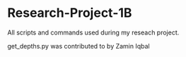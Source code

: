 # Research-Project-1B

All scripts and commands used during my reseach project.

get_depths.py was contributed to by Zamin Iqbal
